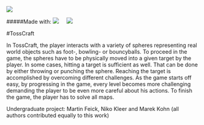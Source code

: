 ![](https://github.com/tactillusion/Tosscraft_GDD/blob/master/gfx/logo.PNG)


#####Made with:
[![](http://cdn2.afterdawn.fi/v3/news/small/unity-3d-logo-white.png)]()
&nbsp;&nbsp;&nbsp;
[![](http://fs5.directupload.net/images/161206/3754xnco.png)]()


#TossCraft

In TossCraft, the player interacts with a variety of spheres representing real world objects such as foot-, bowling- or bouncyballs. To proceed in the game, the spheres have to be physically moved into a given target by the player. In some cases, hitting a target is sufficient as well. That can be done by either throwing or punching the sphere. Reaching the target is accomplished by overcoming different challenges. As the game starts off easy, by progressing in the game, every level becomes more challenging demanding the player to be even more careful about his actions. To finish the game, the player has to solve all maps.

Undergraduate project: Martin Feick, Niko Kleer and Marek Kohn (all authors contributed equally to this work)



